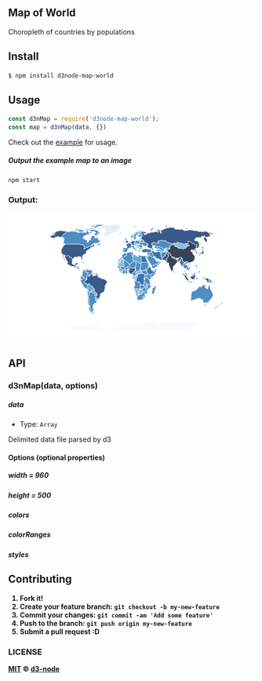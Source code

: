 ## Map of World 

Choropleth of countries by populations

## Install
```bash
$ npm install d3node-map-world
```

## Usage

```js
const d3nMap = require('d3node-map-world');
const map = d3nMap(data, {})
```

Check out the [example](./example) for usage.

##### Output the example map to an image
```
npm start
```

### Output:
![map](./example/output.png)

## API

### d3nMap(data, options)

##### data

- Type: `Array`

Delimited data file parsed by d3

#### Options <Object> (optional properties)

##### width = 960 

##### height = 500

##### colors

##### colorRanges

##### styles


## Contributing

1. Fork it!
2. Create your feature branch: `git checkout -b my-new-feature`
3. Commit your changes: `git commit -am 'Add some feature'`
4. Push to the branch: `git push origin my-new-feature`
5. Submit a pull request :D


### LICENSE

[MIT](LICENSE) &copy; [d3-node](https://github.com/d3-node)
